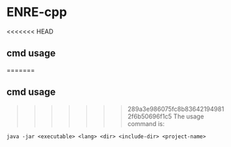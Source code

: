 # ENRE-cpp
<<<<<<< HEAD
## cmd usage
=======

## cmd usage

>>>>>>> 289a3e986075fc8b836421949812f6b50696f1c5
The usage command is:

`java -jar <executable> <lang> <dir> <include-dir> <project-name>`



